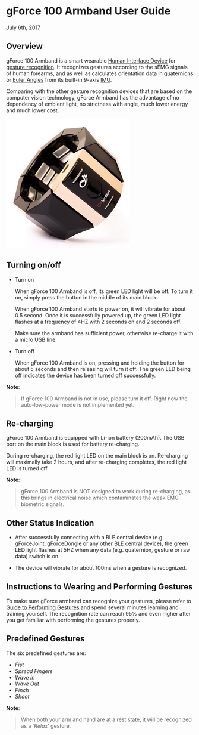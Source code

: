 
# gForce 100 Armband User Guide

July 6th, 2017

## Overview

gForce 100 Armband is a smart wearable [Human Interface Device][HID] for
[gesture recognition][GestureRecognition]. It recognizes gestures according
to the sEMG signals of human forearms, and as well as calculates orientation
data in quaternions or [Euler Angles][EulerAngles] from its built-in 9-axis
[IMU][IMU].

Comparing with the other gesture recognition devices that are based on
the computer vision technology, gForce Armband has the advantage of no
dependency of embient light, no strictness with angle, much lower energy
and much lower cost.

![gForce100Armband](./imgs/gForce100Armband.jpg)

## Turning on/off

- Turn on

    When gForce 100 Armband is off, its green LED light will be off. To turn
    it on, simply press the button in the middle of its main block.

    When gForce 100 Armband starts to power on, it will vibrate for about 0.5
    second. Once it is successfully powered up, the green LED light flashes
    at a frequency of 4HZ with 2 seconds on and 2 seconds off.

    Make sure the armband has sufficient power, otherwise re-charge it with
    a micro USB line.

- Turn off

    When gForce 100 Armband is on, pressing and holding the button for about 5
    seconds and then releasing will turn it off. The green LED being off
    indicates the device has been turned off successfully.

**Note**:
> If gForce 100 Armband is not in use, please turn it off. Right now the
> auto-low-power mode is not implemented yet.

## Re-charging

gForce 100 Armband is equipped with Li-ion battery (200mAh). The USB port on
the main block is used for battery re-charging.

During re-charging, the red light LED on the main block is on. Re-charging will maximally take 2 hours, and after re-charging completes, the red light LED is turned off.

**Note**:
>gForce 100 Armband is NOT designed to work during re-charging, as this brings in
>electrical noise which contaminates the weak EMG biometric signals.

## Other Status Indication

- After successfully connecting with a BLE central device (e.g. gForceJoint,
  gForceDongle or any other BLE central device), the green LED light flashes
  at 5HZ when any data (e.g. quaternion, gesture or raw data) switch is on.

- The device will vibrate for about 100ms when a gesture is recognized.

## Instructions to Wearing and Performing Gestures

To make sure gForce armband can recognize your gestures, please refer to
[Guide to Performing Gestures][GuideToPerformingGestures] and spend several minutes learning and training yourself. The recognition rate can reach 95% and even higher after you get familiar with performing the gestures properly.

## Predefined Gestures

The six predefined gestures are:
* _Fist_
* _Spread Fingers_
* _Wave In_
* _Wave Out_
* _Pinch_
* _Shoot_

**Note**:
> When both your arm and hand are at a rest state, it will be recognized as a
> '_Relax_' gesture.

[HID]: https://en.wikipedia.org/wiki/Human_interface_device
[GestureRecognition]: https://en.wikipedia.org/wiki/Gesture_recognition
[EulerAngles]: https://en.wikipedia.org/wiki/Euler_angles
[IMU]: https://en.wikipedia.org/wiki/Inertial_measurement_unit
[GuideToPerformingGestures]: https://www.youtube.com/watch?v=wBsYJf0wrkk
[gForceApp]: https://oymotion.github.io/assets/downloads/gForceApp_v2.3.4-20171009.apk
